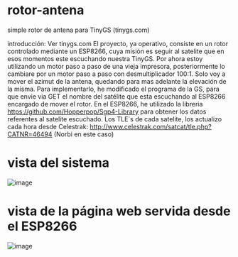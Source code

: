 # rotor-antena
simple rotor de antena para TinyGS (tinygs.com)

introducción:
Ver tinygs.com
El proyecto, ya operativo, consiste en un rotor controlado mediante un ESP8266, cuya misión es seguir al satelite que en esos momentos este
escuchando nuestra TinyGS.
Por ahora estoy utilizando un motor paso a paso de una vieja impresora, posteriormente lo cambiare por un motor paso a paso con desmultiplicador
100:1.
Solo voy a mover el azimut de la antena, quedando para mas adelante la elevación de la misma.
Para implementarlo, he modificado el programa de la GS, para que envie via GET el nombre del satélite que esta escuchando al ESP8266 encargado de mover el rotor.
En el ESP8266, he utilizado la libreria https://github.com/Hopperpop/Sgp4-Library para obtener los datos referentes al satelite escuchado.
Los TLE´s de cada satelite, los actualizo cada hora desde Celestrak: http://www.celestrak.com/satcat/tle.php?CATNR=46494 (Norbi en este caso)
# vista del sistema 
![image](https://user-images.githubusercontent.com/48222471/117567192-4486f400-b0bb-11eb-8b01-1b8cee6842a2.png)
# vista de la página web servida desde el ESP8266
![image](https://user-images.githubusercontent.com/48222471/117567409-8bc1b480-b0bc-11eb-89ca-9d89e79c7466.png)

